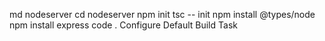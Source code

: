 md nodeserver
cd nodeserver
npm init
tsc -- init
npm install @types/node
npm install express
code .
Configure Default Build Task
